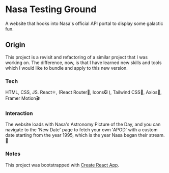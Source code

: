 # Nasa Testing Ground
A website that hooks into Nasa's official API portal to display some galactic fun.
## Origin
This project is a revisit and refactoring of a similar project that I was working on. The difference, now, is that I have learned new skills and tools which I would like to bundle and apply to this new version.
### Tech
HTML, CSS, JS.
React⚛, (React Router🔀, Icons❎ ), Tailwind CSS💨, Axios📲, Framer Motion🎬
### Interaction
The website loads with Nasa's Astronomy Picture of the Day, and you can navigate to the 'New Date' page to fetch your own 'APOD' with a custom date starting from the year 1995, which is the year Nasa began their stream.📅

### Notes
This project was bootstrapped with [Create React App](https://github.com/facebook/create-react-app).








